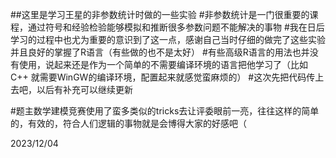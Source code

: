 ##这里是学习王星的非参数统计时做的一些实验
#非参数统计是一门很重要的课程，通过符号和经验检验能够模拟和推断很多参数问题不能解决的事物
#我在日后学习的过程中也尤为重要的意识到了这一点，感谢自己当时仔细的做完了这些实验并且良好的掌握了R语言（有些做的也不是太好）
#有些高级R语言的用法也并没有使用，说起来还是作为一个简单的不需要编译环境的语言把他学习了（比如C++ 就需要WinGW的编译环境，配置起来就感觉蛮麻烦的）
#这次先把代码传上去吧，以后有补充可以继续更新

#题主数学建模竞赛使用了蛮多类似的tricks去让评委眼前一亮，往往这样的简单的，有效的，符合人们逻辑的事物就是会博得大家的好感吧（

2023/12/04
